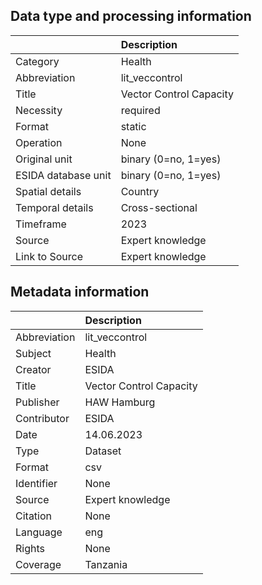 ## Data type and processing information 

|                     | Description             |
|:--------------------|:------------------------|
| Category            | Health                  |
| Abbreviation        | lit_veccontrol          |
| Title               | Vector Control Capacity |
| Necessity           | required                |
| Format              | static                  |
| Operation           | None                    |
| Original unit       | binary (0=no, 1=yes)    |
| ESIDA database unit | binary (0=no, 1=yes)    |
| Spatial details     | Country                 |
| Temporal details    | Cross-sectional         |
| Timeframe           | 2023                    |
| Source              | Expert knowledge        |
| Link to Source      | Expert knowledge        |

## Metadata information 

|              | Description             |
|:-------------|:------------------------|
| Abbreviation | lit_veccontrol          |
| Subject      | Health                  |
| Creator      | ESIDA                   |
| Title        | Vector Control Capacity |
| Publisher    | HAW Hamburg             |
| Contributor  | ESIDA                   |
| Date         | 14.06.2023              |
| Type         | Dataset                 |
| Format       | csv                     |
| Identifier   | None                    |
| Source       | Expert knowledge        |
| Citation     | None                    |
| Language     | eng                     |
| Rights       | None                    |
| Coverage     | Tanzania                |